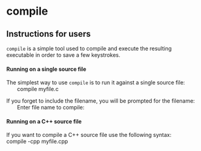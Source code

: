 # compile #

## Instructions for users ##

`compile` is a simple tool used to compile and execute the resulting executable in order to save a few keystrokes.

#### Running on a single source file ####
The simplest way to use `compile` is to run it against a single source file:</br>
&emsp;&emsp;compile myfile.c

If you forget to include the filename, you will be prompted for the filename:</br>
&emsp;&emsp;Enter file name to compile:

#### Running on a C++ source file ####
If you want to compile a C++ source file use the following syntax:
&emsp;&emsp;compile -cpp myfile.cpp
